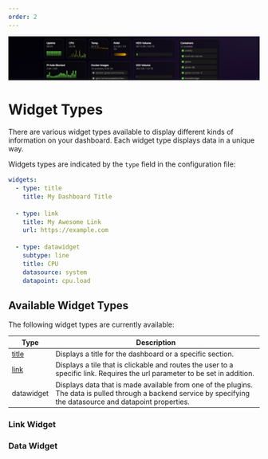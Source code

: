 ```yaml
---
order: 2
---
```


![](../images/Banner-2.png)

# Widget Types

There are various widget types available to display different kinds of information on your dashboard. Each widget type displays data in a unique way.

Widgets types are indicated by the `type` field in the configuration file:

```yaml
widgets:
  - type: title
    title: My Dashboard Title

  - type: link
    title: My Awesome Link
    url: https://example.com

  - type: datawidget
    subtype: line
    title: CPU
    datasource: system
    datapoint: cpu.load
```

## Available Widget Types

The following widget types are currently available:

| Type                                 | Description                                                                                                                                                       |
| ------------------------------------ | ----------------------------------------------------------------------------------------------------------------------------------------------------------------- |
| [title](#Configuration/Title-Widget) | Displays a title for the dashboard or a specific section.                                                                                                         |
| [link](#Configuration/Link-Widget)   | Displays a tile that is clickable and routes the user to a specific link. Requires the url parameter to be set in addition.                                       |
| datawidget                           | Displays data that is made available from one of the plugins. The data is pulled through a backend service by specifying the datasource and datapoint properties. |

### Link Widget

### Data Widget
